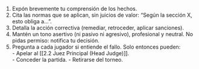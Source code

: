   1. Expón brevemente tu comprensión de los hechos.
  2. Cita las normas que se aplican, sin juicios de valor: “Según la sección X, esto obliga a…”.
  3. Detalla la acción correctiva (remediar, retroceder, aplicar sanciones). 
  4. Mantén un tono asertivo (ni pasivo ni agresivo), profesional y neutral. No pidas permiso: notifica tu decisión.
  5. Pregunta a cada jugador si entiende el fallo. Solo entonces pueden:  
	- Apelar al [[2.2 Juez Principal (Head Judge)]].  
	- Conceder la partida. 
	- Retirarse del torneo.